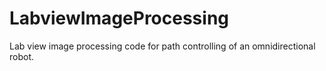 # LabviewImageProcessing
Lab view image processing code for path controlling of an omnidirectional robot.
